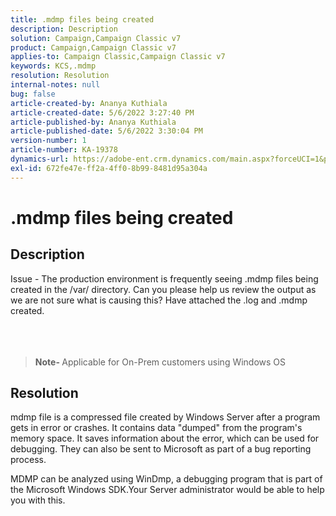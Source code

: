 ```yaml
---
title: .mdmp files being created
description: Description
solution: Campaign,Campaign Classic v7
product: Campaign,Campaign Classic v7
applies-to: Campaign Classic,Campaign Classic v7
keywords: KCS,.mdmp
resolution: Resolution
internal-notes: null
bug: false
article-created-by: Ananya Kuthiala
article-created-date: 5/6/2022 3:27:40 PM
article-published-by: Ananya Kuthiala
article-published-date: 5/6/2022 3:30:04 PM
version-number: 1
article-number: KA-19378
dynamics-url: https://adobe-ent.crm.dynamics.com/main.aspx?forceUCI=1&pagetype=entityrecord&etn=knowledgearticle&id=9830300e-51cd-ec11-a7b5-6045bd00dca1
exl-id: 672fe47e-ff2a-4ff0-8b99-8481d95a304a
---
```

# .mdmp files being created

## Description

Issue - The production environment is frequently seeing .mdmp files being created in the /var/ directory. Can you please help us review the output as we are not sure what is causing this? Have attached the .log and .mdmp created.<br><br> <br><br>

> <b>Note- </b>Applicable for On-Prem customers using Windows OS



## Resolution


mdmp file is a compressed file created by Windows Server after a program gets in error or crashes. It contains data "dumped" from the program's memory space.
 It saves information about the error, which can be used for debugging. They can also be sent to Microsoft as part of a bug reporting process.



MDMP can be analyzed using WinDmp, a debugging program that is part of the Microsoft Windows SDK.Your Server administrator would be able to help you with this.
